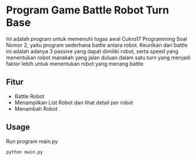 # Program Game Battle Robot Turn Base

Ini adalah program untuk memenuhi tugas awal Cukro17 Programming Soal Nomor 2, yaitu program sederhana battle antara robot. Keunikan dari battle ini adalah adanya 3 passive yang dapat dimiliki robot, serta speed yang menentukan robot manakah yang jalan duluan dalam satu turn yang menjadi faktor lebih untuk menentukan robot yang menang battle

## Fitur

- Battle Robot
- Menampilkan List Robot dan lihat detail per robot
- Menambah Robot

## Usage

Run program main.py
```bash
python main.py

